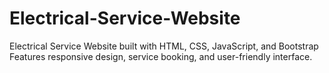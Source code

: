 # Electrical-Service-Website
Electrical Service Website built with HTML, CSS, JavaScript, and Bootstrap Features responsive design, service booking, and user-friendly interface.

